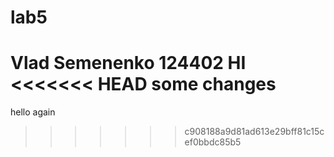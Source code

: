 # lab5
Vlad Semenenko
124402
HI
<<<<<<< HEAD
some changes
=======
hello again
>>>>>>> c908188a9d81ad613e29bff81c15cef0bbdc85b5
